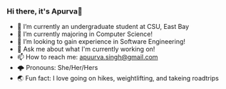    ###                                              Hi there, it's Apurva👋


- 🔭 I’m currently an undergraduate student at CSU, East Bay 
- 🌱 I’m currently majoring in Computer Science!
- 🐍 I’m looking to gain experience in Software Engineering!
- 💬 Ask me about what I'm currently working on!
- 📫 How to reach me: apuurva.singh@gmail.com 
- 🌩️ Pronouns: She/Her/Hers
- 🌏 Fun fact: I love going on hikes, weightlifting, and takeing roadtrips
